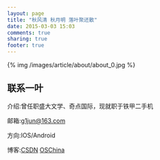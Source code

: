 ```yaml
---
layout: page
title: "秋风清 秋月明 落叶聚还散"
date: 2015-03-03 15:03
comments: true
sharing: true
footer: true
---
```


{% img /images/article/about/about_0.jpg %}



## 联系一叶


介绍:曾任职盛大文学、奇点国际，现就职于铁甲二手机

邮箱:g1jun@163.com

方向:IOS/Android

博客:[CSDN](http://blog.csdn.net/g1jun)  [OSChina](http://my.oschina.net/taptale)

